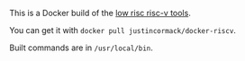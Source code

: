 This is a Docker build of the [low risc risc-v tools](https://github.com/lowRISC/riscv-tools).

You can get it with `docker pull justincormack/docker-riscv`.

Built commands are in `/usr/local/bin`.
